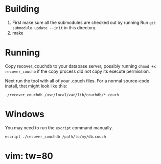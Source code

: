 # Building

1. First make sure all the submodules are checked out by running
   Run `git submodule update --init` in this directory.
2. make

# Running

Copy recover_couchdb to your database server, possibly running
`chmod +x recover_couchb` if the copy process did not copy its execute
permission.

Next run the tool with all of your .couch files. For a normal source-code
install, that might look like this:

    ./recover_couchdb /usr/local/var/lib/couchdb/*.couch

# Windows

You may need to run the `escript` command manually.

    escript ./recover_couchdb /path/to/my/db.couch

# vim: tw=80

